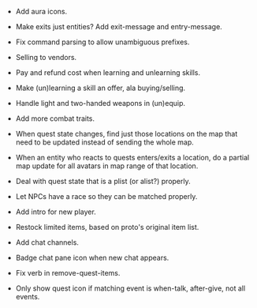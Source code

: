 * Add aura icons.

* Make exits just entities? Add exit-message and entry-message.

* Fix command parsing to allow unambiguous prefixes.

* Selling to vendors.

* Pay and refund cost when learning and unlearning skills.

* Make (un)learning a skill an offer, ala buying/selling.

* Handle light and two-handed weapons in (un)equip.

* Add more combat traits.

* When quest state changes, find just those locations on the map that need
  to be updated instead of sending the whole map.

* When an entity who reacts to quests enters/exits a location, do a partial map
  update for all avatars in map range of that location.

* Deal with quest state that is a plist (or alist?) properly.

* Let NPCs have a race so they can be matched properly.

* Add intro for new player.

* Restock limited items, based on proto's original item list.

* Add chat channels.

* Badge chat pane icon when new chat appears.

* Fix verb in remove-quest-items.

* Only show quest icon if matching event is when-talk, after-give, not all
  events.
